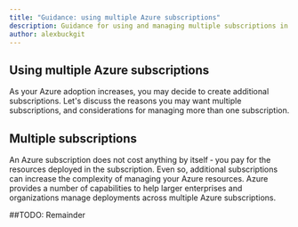 ```yaml
---
title: "Guidance: using multiple Azure subscriptions"
description: Guidance for using and managing multiple subscriptions in Azure
author: alexbuckgit
---
```


## Using multiple Azure subscriptions

As your Azure adoption increases, you may decide to create additional subscriptions. Let's discuss the reasons you may want multiple subscriptions, and considerations for managing more than one subscription.

## Multiple subscriptions

An Azure subscription does not cost anything by itself &dash; you pay for the resources deployed in the subscription. Even so, additional subscriptions can increase the complexity of managing your Azure resources. Azure provides a number of capabilities to help larger enterprises and organizations manage deployments across multiple Azure subscriptions.

##TODO: Remainder
